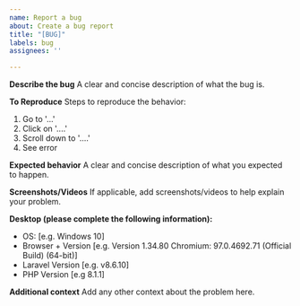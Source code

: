 ```yaml
---
name: Report a bug
about: Create a bug report
title: "[BUG]"
labels: bug
assignees: ''

---
```


**Describe the bug**
A clear and concise description of what the bug is.

**To Reproduce**
Steps to reproduce the behavior:
1. Go to '...'
2. Click on '....'
3. Scroll down to '....'
4. See error

**Expected behavior**
A clear and concise description of what you expected to happen.

**Screenshots/Videos**
If applicable, add screenshots/videos to help explain your problem.

**Desktop (please complete the following information):**
 - OS: [e.g. Windows 10]
 - Browser + Version [e.g. Version 1.34.80 Chromium: 97.0.4692.71 (Official Build) (64-bit)]
 - Laravel Version [e.g. v8.6.10]
 - PHP Version [e.g 8.1.1]

**Additional context**
Add any other context about the problem here.
